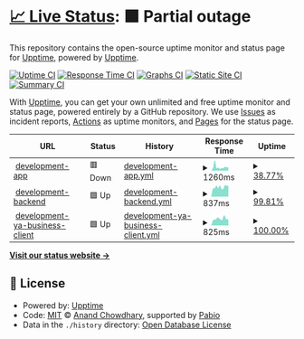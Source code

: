 # [📈 Live Status](https://upptime.github.io/upptime): <!--live status--> **🟧 Partial outage**

This repository contains the open-source uptime monitor and status page for [Upptime](https://upptime.js.org), powered by [Upptime](https://github.com/upptime/upptime).

[![Uptime CI](https://github.com/arco-link/upptime/workflows/Uptime%20CI/badge.svg)](https://github.com/arco-link/upptime/actions?query=workflow%3A%22Uptime+CI%22)
[![Response Time CI](https://github.com/arco-link/upptime/workflows/Response%20Time%20CI/badge.svg)](https://github.com/arco-link/upptime/actions?query=workflow%3A%22Response+Time+CI%22)
[![Graphs CI](https://github.com/arco-link/upptime/workflows/Graphs%20CI/badge.svg)](https://github.com/arco-link/upptime/actions?query=workflow%3A%22Graphs+CI%22)
[![Static Site CI](https://github.com/arco-link/upptime/workflows/Static%20Site%20CI/badge.svg)](https://github.com/arco-link/upptime/actions?query=workflow%3A%22Static+Site+CI%22)
[![Summary CI](https://github.com/arco-link/upptime/workflows/Summary%20CI/badge.svg)](https://github.com/arco-link/upptime/actions?query=workflow%3A%22Summary+CI%22)

With [Upptime](https://upptime.js.org), you can get your own unlimited and free uptime monitor and status page, powered entirely by a GitHub repository. We use [Issues](https://github.com/upptime/upptime/issues) as incident reports, [Actions](https://github.com/arco-link/upptime/actions) as uptime monitors, and [Pages](https://upptime.github.io/upptime) for the status page.

<!--start: status pages-->
<!-- This summary is generated by Upptime (https://github.com/upptime/upptime) -->
<!-- Do not edit this manually, your changes will be overwritten -->
<!-- prettier-ignore -->
| URL | Status | History | Response Time | Uptime |
| --- | ------ | ------- | ------------- | ------ |
| <img alt="" src="https://icons.duckduckgo.com/ip3/dev-app.reviewtable.ru.ico" height="13"> [development-app](https://dev-app.reviewtable.ru/api/health) | 🟥 Down | [development-app.yml](https://github.com/arco-link/upptime/commits/HEAD/history/development-app.yml) | <details><summary><img alt="Response time graph" src="./graphs/development-app/response-time-week.png" height="20"> 1260ms</summary><br><a href="https://arco-link.github.io/upptime/history/development-app"><img alt="Response time 866" src="https://img.shields.io/endpoint?url=https%3A%2F%2Fraw.githubusercontent.com%2Farco-link%2Fupptime%2FHEAD%2Fapi%2Fdevelopment-app%2Fresponse-time.json"></a><br><a href="https://arco-link.github.io/upptime/history/development-app"><img alt="24-hour response time 1431" src="https://img.shields.io/endpoint?url=https%3A%2F%2Fraw.githubusercontent.com%2Farco-link%2Fupptime%2FHEAD%2Fapi%2Fdevelopment-app%2Fresponse-time-day.json"></a><br><a href="https://arco-link.github.io/upptime/history/development-app"><img alt="7-day response time 1260" src="https://img.shields.io/endpoint?url=https%3A%2F%2Fraw.githubusercontent.com%2Farco-link%2Fupptime%2FHEAD%2Fapi%2Fdevelopment-app%2Fresponse-time-week.json"></a><br><a href="https://arco-link.github.io/upptime/history/development-app"><img alt="30-day response time 1010" src="https://img.shields.io/endpoint?url=https%3A%2F%2Fraw.githubusercontent.com%2Farco-link%2Fupptime%2FHEAD%2Fapi%2Fdevelopment-app%2Fresponse-time-month.json"></a><br><a href="https://arco-link.github.io/upptime/history/development-app"><img alt="1-year response time 866" src="https://img.shields.io/endpoint?url=https%3A%2F%2Fraw.githubusercontent.com%2Farco-link%2Fupptime%2FHEAD%2Fapi%2Fdevelopment-app%2Fresponse-time-year.json"></a></details> | <details><summary><a href="https://arco-link.github.io/upptime/history/development-app">38.77%</a></summary><a href="https://arco-link.github.io/upptime/history/development-app"><img alt="All-time uptime 77.89%" src="https://img.shields.io/endpoint?url=https%3A%2F%2Fraw.githubusercontent.com%2Farco-link%2Fupptime%2FHEAD%2Fapi%2Fdevelopment-app%2Fuptime.json"></a><br><a href="https://arco-link.github.io/upptime/history/development-app"><img alt="24-hour uptime 0.00%" src="https://img.shields.io/endpoint?url=https%3A%2F%2Fraw.githubusercontent.com%2Farco-link%2Fupptime%2FHEAD%2Fapi%2Fdevelopment-app%2Fuptime-day.json"></a><br><a href="https://arco-link.github.io/upptime/history/development-app"><img alt="7-day uptime 38.77%" src="https://img.shields.io/endpoint?url=https%3A%2F%2Fraw.githubusercontent.com%2Farco-link%2Fupptime%2FHEAD%2Fapi%2Fdevelopment-app%2Fuptime-week.json"></a><br><a href="https://arco-link.github.io/upptime/history/development-app"><img alt="30-day uptime 49.86%" src="https://img.shields.io/endpoint?url=https%3A%2F%2Fraw.githubusercontent.com%2Farco-link%2Fupptime%2FHEAD%2Fapi%2Fdevelopment-app%2Fuptime-month.json"></a><br><a href="https://arco-link.github.io/upptime/history/development-app"><img alt="1-year uptime 77.89%" src="https://img.shields.io/endpoint?url=https%3A%2F%2Fraw.githubusercontent.com%2Farco-link%2Fupptime%2FHEAD%2Fapi%2Fdevelopment-app%2Fuptime-year.json"></a></details>
| <img alt="" src="https://icons.duckduckgo.com/ip3/dev-backend.reviewtable.ru.ico" height="13"> [development-backend](https://dev-backend.reviewtable.ru/health) | 🟩 Up | [development-backend.yml](https://github.com/arco-link/upptime/commits/HEAD/history/development-backend.yml) | <details><summary><img alt="Response time graph" src="./graphs/development-backend/response-time-week.png" height="20"> 837ms</summary><br><a href="https://arco-link.github.io/upptime/history/development-backend"><img alt="Response time 793" src="https://img.shields.io/endpoint?url=https%3A%2F%2Fraw.githubusercontent.com%2Farco-link%2Fupptime%2FHEAD%2Fapi%2Fdevelopment-backend%2Fresponse-time.json"></a><br><a href="https://arco-link.github.io/upptime/history/development-backend"><img alt="24-hour response time 756" src="https://img.shields.io/endpoint?url=https%3A%2F%2Fraw.githubusercontent.com%2Farco-link%2Fupptime%2FHEAD%2Fapi%2Fdevelopment-backend%2Fresponse-time-day.json"></a><br><a href="https://arco-link.github.io/upptime/history/development-backend"><img alt="7-day response time 837" src="https://img.shields.io/endpoint?url=https%3A%2F%2Fraw.githubusercontent.com%2Farco-link%2Fupptime%2FHEAD%2Fapi%2Fdevelopment-backend%2Fresponse-time-week.json"></a><br><a href="https://arco-link.github.io/upptime/history/development-backend"><img alt="30-day response time 819" src="https://img.shields.io/endpoint?url=https%3A%2F%2Fraw.githubusercontent.com%2Farco-link%2Fupptime%2FHEAD%2Fapi%2Fdevelopment-backend%2Fresponse-time-month.json"></a><br><a href="https://arco-link.github.io/upptime/history/development-backend"><img alt="1-year response time 793" src="https://img.shields.io/endpoint?url=https%3A%2F%2Fraw.githubusercontent.com%2Farco-link%2Fupptime%2FHEAD%2Fapi%2Fdevelopment-backend%2Fresponse-time-year.json"></a></details> | <details><summary><a href="https://arco-link.github.io/upptime/history/development-backend">99.81%</a></summary><a href="https://arco-link.github.io/upptime/history/development-backend"><img alt="All-time uptime 82.53%" src="https://img.shields.io/endpoint?url=https%3A%2F%2Fraw.githubusercontent.com%2Farco-link%2Fupptime%2FHEAD%2Fapi%2Fdevelopment-backend%2Fuptime.json"></a><br><a href="https://arco-link.github.io/upptime/history/development-backend"><img alt="24-hour uptime 100.00%" src="https://img.shields.io/endpoint?url=https%3A%2F%2Fraw.githubusercontent.com%2Farco-link%2Fupptime%2FHEAD%2Fapi%2Fdevelopment-backend%2Fuptime-day.json"></a><br><a href="https://arco-link.github.io/upptime/history/development-backend"><img alt="7-day uptime 99.81%" src="https://img.shields.io/endpoint?url=https%3A%2F%2Fraw.githubusercontent.com%2Farco-link%2Fupptime%2FHEAD%2Fapi%2Fdevelopment-backend%2Fuptime-week.json"></a><br><a href="https://arco-link.github.io/upptime/history/development-backend"><img alt="30-day uptime 63.30%" src="https://img.shields.io/endpoint?url=https%3A%2F%2Fraw.githubusercontent.com%2Farco-link%2Fupptime%2FHEAD%2Fapi%2Fdevelopment-backend%2Fuptime-month.json"></a><br><a href="https://arco-link.github.io/upptime/history/development-backend"><img alt="1-year uptime 82.53%" src="https://img.shields.io/endpoint?url=https%3A%2F%2Fraw.githubusercontent.com%2Farco-link%2Fupptime%2FHEAD%2Fapi%2Fdevelopment-backend%2Fuptime-year.json"></a></details>
| <img alt="" src="https://icons.duckduckgo.com/ip3/dev-ya-business-client.reviewtable.ru.ico" height="13"> [development-ya-business-client](https://dev-ya-business-client.reviewtable.ru/health) | 🟩 Up | [development-ya-business-client.yml](https://github.com/arco-link/upptime/commits/HEAD/history/development-ya-business-client.yml) | <details><summary><img alt="Response time graph" src="./graphs/development-ya-business-client/response-time-week.png" height="20"> 825ms</summary><br><a href="https://arco-link.github.io/upptime/history/development-ya-business-client"><img alt="Response time 781" src="https://img.shields.io/endpoint?url=https%3A%2F%2Fraw.githubusercontent.com%2Farco-link%2Fupptime%2FHEAD%2Fapi%2Fdevelopment-ya-business-client%2Fresponse-time.json"></a><br><a href="https://arco-link.github.io/upptime/history/development-ya-business-client"><img alt="24-hour response time 731" src="https://img.shields.io/endpoint?url=https%3A%2F%2Fraw.githubusercontent.com%2Farco-link%2Fupptime%2FHEAD%2Fapi%2Fdevelopment-ya-business-client%2Fresponse-time-day.json"></a><br><a href="https://arco-link.github.io/upptime/history/development-ya-business-client"><img alt="7-day response time 825" src="https://img.shields.io/endpoint?url=https%3A%2F%2Fraw.githubusercontent.com%2Farco-link%2Fupptime%2FHEAD%2Fapi%2Fdevelopment-ya-business-client%2Fresponse-time-week.json"></a><br><a href="https://arco-link.github.io/upptime/history/development-ya-business-client"><img alt="30-day response time 816" src="https://img.shields.io/endpoint?url=https%3A%2F%2Fraw.githubusercontent.com%2Farco-link%2Fupptime%2FHEAD%2Fapi%2Fdevelopment-ya-business-client%2Fresponse-time-month.json"></a><br><a href="https://arco-link.github.io/upptime/history/development-ya-business-client"><img alt="1-year response time 781" src="https://img.shields.io/endpoint?url=https%3A%2F%2Fraw.githubusercontent.com%2Farco-link%2Fupptime%2FHEAD%2Fapi%2Fdevelopment-ya-business-client%2Fresponse-time-year.json"></a></details> | <details><summary><a href="https://arco-link.github.io/upptime/history/development-ya-business-client">100.00%</a></summary><a href="https://arco-link.github.io/upptime/history/development-ya-business-client"><img alt="All-time uptime 82.76%" src="https://img.shields.io/endpoint?url=https%3A%2F%2Fraw.githubusercontent.com%2Farco-link%2Fupptime%2FHEAD%2Fapi%2Fdevelopment-ya-business-client%2Fuptime.json"></a><br><a href="https://arco-link.github.io/upptime/history/development-ya-business-client"><img alt="24-hour uptime 100.00%" src="https://img.shields.io/endpoint?url=https%3A%2F%2Fraw.githubusercontent.com%2Farco-link%2Fupptime%2FHEAD%2Fapi%2Fdevelopment-ya-business-client%2Fuptime-day.json"></a><br><a href="https://arco-link.github.io/upptime/history/development-ya-business-client"><img alt="7-day uptime 100.00%" src="https://img.shields.io/endpoint?url=https%3A%2F%2Fraw.githubusercontent.com%2Farco-link%2Fupptime%2FHEAD%2Fapi%2Fdevelopment-ya-business-client%2Fuptime-week.json"></a><br><a href="https://arco-link.github.io/upptime/history/development-ya-business-client"><img alt="30-day uptime 63.95%" src="https://img.shields.io/endpoint?url=https%3A%2F%2Fraw.githubusercontent.com%2Farco-link%2Fupptime%2FHEAD%2Fapi%2Fdevelopment-ya-business-client%2Fuptime-month.json"></a><br><a href="https://arco-link.github.io/upptime/history/development-ya-business-client"><img alt="1-year uptime 82.76%" src="https://img.shields.io/endpoint?url=https%3A%2F%2Fraw.githubusercontent.com%2Farco-link%2Fupptime%2FHEAD%2Fapi%2Fdevelopment-ya-business-client%2Fuptime-year.json"></a></details>

<!--end: status pages-->

[**Visit our status website →**](https://upptime.github.io/upptime)

## 📄 License

- Powered by: [Upptime](https://github.com/upptime/upptime)
- Code: [MIT](./LICENSE) © [Anand Chowdhary](https://anandchowdhary.com), supported by [Pabio](https://pabio.com)
- Data in the `./history` directory: [Open Database License](https://opendatacommons.org/licenses/odbl/1-0/)
